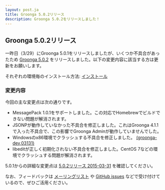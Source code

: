 ```yaml
---
layout: post.ja
title: Groonga 5.0.2リリース
description: Groonga 5.0.2をリリースしました！
---
```


## Groonga 5.0.2リリース

一昨日（3/29）にGroonga 5.0.1をリリースしましたが、いくつか不具合があったため [Groonga 5.0.2](/ja/docs/news.html#release-5-0-2) をリリースしました。以下の変更内容に該当する方は更新をお願いします。

それぞれの環境毎のインストール方法: [インストール](/ja/docs/install.html)

### 変更内容

今回の主な変更点は次の通りです。

* MessagePack 1.0.1をサポートしました。この対応でHomebrewでビルドできない問題が解消されます。
* JSONPが動作していなかった不具合を修正しました。これはGroonga 4.1.1で入った不具合で、この影響でGroonga Adminが動作していませんでした。
* Windowsのx86環境でクラッシュする不具合を修正しました。 [(groonga-dev,03131)](http://sourceforge.jp/projects/groonga/lists/archive/dev/2015-March/003133.html)
* libeditが正しく初期化されない不具合を修正しました。CentOS 7などの環境でクラッシュする問題が解消されます。

5.0.1からの詳細な変更点は [5.0.2リリース 2015-03-31](/ja/docs/news.html#release-5-0-2) を確認してください。

なお、フィードバックは [メーリングリスト](http://lists.sourceforge.jp/mailman/listinfo/groonga-dev) や [GitHub issues](https://github.com/groonga/groonga/issues) などで受け付けているので、ぜひご活用ください。
